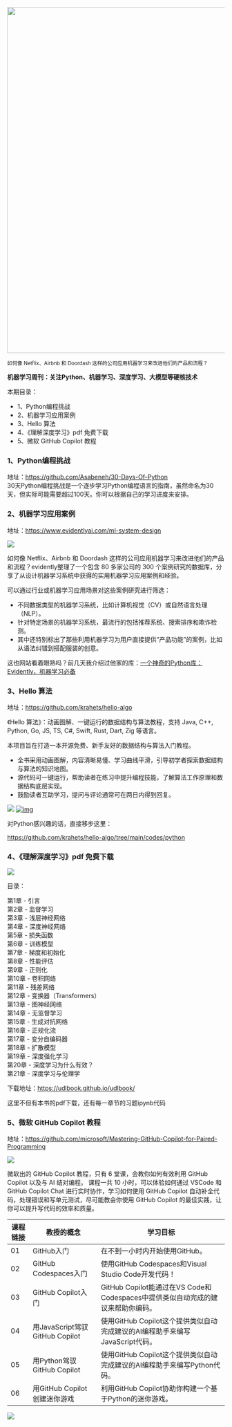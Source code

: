<img src="https://my-wechat.oss-cn-beijing.aliyuncs.com/F0vJTgpXsAE8oHS.png" width="800" />  

<small>如何像 Netflix、Airbnb 和 Doordash 这样的公司应用机器学习来改进他们的产品和流程？</small>  

**机器学习周刊：关注Python、机器学习、深度学习、大模型等硬核技术**  


本期目录：

- 1、Python编程挑战
- 2、机器学习应用案例
- 3、Hello 算法
- 4、《理解深度学习》pdf 免费下载
- 5、微软 GitHub Copilot 教程

### 1、Python编程挑战

地址：https://github.com/Asabeneh/30-Days-Of-Python  
30天Python编程挑战是一个逐步学习Python编程语言的指南，虽然命名为30天，但实际可能需要超过100天。你可以根据自己的学习进度来安排。

### 2、机器学习应用案例

地址：https://www.evidentlyai.com/ml-system-design

![](https://my-wechat.oss-cn-beijing.aliyuncs.com/F0vJTgpXsAE8oHS.png)

如何像 Netflix、Airbnb 和 Doordash 这样的公司应用机器学习来改进他们的产品和流程？evidently整理了一个包含 80 多家公司的 300 个案例研究的数据库，分享了从设计机器学习系统中获得的实用机器学习应用案例和经验。

可以通过行业或机器学习应用场景对这些案例研究进行筛选：

- 不同数据类型的机器学习系统，比如计算机视觉（CV）或自然语言处理（NLP）。
- 针对特定场景的机器学习系统，最流行的包括推荐系统、搜索排序和欺诈检测。
- 其中还特别标出了那些利用机器学习为用户直接提供“产品功能”的案例，比如从语法纠错到搭配服装的创意。

这也网站看着眼熟吗？前几天我介绍过他家的库：[一个神奇的Python库：Evidently，机器学习必备](https://mp.weixin.qq.com/s/2eMxfzAS8UltfTAoAkUipg)

### 3、Hello 算法

地址：https://github.com/krahets/hello-algo

《Hello 算法》：动画图解、一键运行的数据结构与算法教程，支持 Java, C++, Python, Go, JS, TS, C#, Swift, Rust, Dart, Zig 等语言。

本项目旨在打造一本开源免费、新手友好的数据结构与算法入门教程。

- 全书采用动画图解，内容清晰易懂、学习曲线平滑，引导初学者探索数据结构与算法的知识地图。
- 源代码可一键运行，帮助读者在练习中提升编程技能，了解算法工作原理和数据结构底层实现。
- 鼓励读者互助学习，提问与评论通常可在两日内得到回复。

[![](https://my-wechat.oss-cn-beijing.aliyuncs.com/68747470733a2f2f7777772e68656c6c6f2d616c676f2e636f6d2f696e6465782e6173736574732f616e696d6174696f6e2e676966.gif)](https://camo.githubusercontent.com/5fa4f85d0ee8b6bb47d8ac40a2ddcf048a6cb6932590e597ec10a224ff9c3967/68747470733a2f2f7777772e68656c6c6f2d616c676f2e636f6d2f696e6465782e6173736574732f616e696d6174696f6e2e676966) [![img](https://camo.githubusercontent.com/42ed03148f64c5323784eceba9afd0971d4d8e6b09a0f13afca19eb9e13cb797/68747470733a2f2f7777772e68656c6c6f2d616c676f2e636f6d2f696e6465782e6173736574732f72756e6e696e675f636f64652e676966)](https://camo.githubusercontent.com/42ed03148f64c5323784eceba9afd0971d4d8e6b09a0f13afca19eb9e13cb797/68747470733a2f2f7777772e68656c6c6f2d616c676f2e636f6d2f696e6465782e6173736574732f72756e6e696e675f636f64652e676966)



对Python感兴趣的话，直接移步这里：

https://github.com/krahets/hello-algo/tree/main/codes/python

### 4、《理解深度学习》pdf 免费下载

![](https://my-wechat.oss-cn-beijing.aliyuncs.com/GAn3im9a8AAAfaz.jpeg)

目录：

第1章 - 引言  
第2章 - 监督学习  
第3章 - 浅层神经网络  
第4章 - 深度神经网络  
第5章 - 损失函数  
第6章 - 训练模型  
第7章 - 梯度和初始化  
第8章 - 性能评估   
第9章 - 正则化  
第10章 - 卷积网络  
第11章 - 残差网络  
第12章 - 变换器（Transformers）  
第13章 - 图神经网络  
第14章 - 无监督学习  
第15章 - 生成对抗网络  
第16章 - 正规化流  
第17章 - 变分自编码器  
第18章 - 扩散模型  
第19章 - 深度强化学习  
第20章 - 深度学习为什么有效？  
第21章 - 深度学习与伦理学 

下载地址：https://udlbook.github.io/udlbook/

这里不但有本书的pdf下载，还有每一章节的习题ipynb代码

### 5、微软 GitHub Copilot 教程

地址：https://github.com/microsoft/Mastering-GitHub-Copilot-for-Paired-Programming

![](https://my-wechat.oss-cn-beijing.aliyuncs.com/GitHub%20101%20-%20Curriculum.png)

微软出的 GitHub Copilot 教程，只有 6 堂课，会教你如何有效利用 GitHub Copilot 以及与 AI 结对编程。 课程一共 10 小时，可以体验如何通过 VSCode 和 GitHub Copilot Chat 进行实时协作，学习如何使用 GitHub Copilot 自动补全代码，处理错误和写单元测试，尽可能教会你使用 GitHub Copilot 的最佳实践，让你可以提升写代码的效率和质量。

| 课程链接 | 教授的概念                     | 学习目标                                                     |
| -------- | ------------------------------ | ------------------------------------------------------------ |
| 01       | GitHub入门                     | 在不到一小时内开始使用GitHub。                               |
| 02       | GitHub Codespaces入门          | 使用GitHub Codespaces和Visual Studio Code开发代码！          |
| 03       | GitHub Copilot入门             | GitHub Copilot能通过在VS Code和Codespaces中提供类似自动完成的建议来帮助你编码。 |
| 04       | 用JavaScript驾驭GitHub Copilot | 使用GitHub Copilot这个提供类似自动完成建议的AI编程助手来编写JavaScript代码。 |
| 05       | 用Python驾驭GitHub Copilot     | 使用GitHub Copilot这个提供类似自动完成建议的AI编程助手来编写Python代码。 |
| 06       | 用GitHub Copilot创建迷你游戏   | 利用GitHub Copilot协助你构建一个基于Python的迷你游戏。       |

![](https://my-wechat.oss-cn-beijing.aliyuncs.com/WX20230912-203916-20231216224408112-20231216224501243.png)
